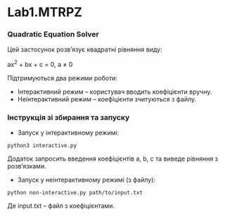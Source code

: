 # Lab1.MTRPZ

### Quadratic Equation Solver

Цей застосунок розв’язує квадратні рівняння виду:

ax<sup>2</sup> + bx + c = 0, a &ne; 0

Підтримуються два режими роботи:
- Інтерактивний режим – користувач вводить коефіцієнти вручну.
- Неінтерактивний режим – коефіцієнти зчитуються з файлу.

### Інструкція зі збирання та запуску

- Запуск у інтерактивному режимі:

<!DOCTYPE html>
<html lang="uk">
<head>
    <meta charset="UTF-8">
    <meta name="viewport" content="width=device-width, initial-scale=1.0">
    <title>Копіювання тексту</title>
</head>
<body>
    <pre><code>python3 interactive.py</code></pre>
</body>
</html>

Додаток запросить введення коефіцієнтів a, b, c та виведе рівняння з розв’язками.

- Запуск у неінтерактивному режимі (з файлу):

<!DOCTYPE html>
<html lang="uk">
<head>
    <meta charset="UTF-8">
    <meta name="viewport" content="width=device-width, initial-scale=1.0">
    <title>Копіювання тексту</title>
</head>
<body>
    <pre><code>python non-interactive.py path/to/input.txt</code></pre>
</body>
</html>

Де input.txt – файл з коефіцієнтами.



